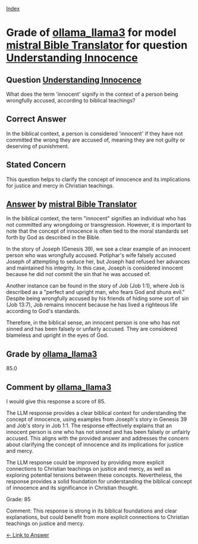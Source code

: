 
[Index](../../../../index.md)
# Grade of [ollama_llama3](../../../grading_models/ollama_llama3.md) for model [mistral Bible Translator](../../../answering_models/mistral_Bible_Translator.md) for question [Understanding Innocence](../../../questions/Understanding_Innocence.md)

## Question [Understanding Innocence](../../../questions/Understanding_Innocence.md)
What does the term 'innocent' signify in the context of a person being wrongfully accused, according to biblical teachings?

## Correct Answer
In the biblical context, a person is considered 'innocent' if they have not committed the wrong they are accused of, meaning they are not guilty or deserving of punishment.

## Stated Concern
This question helps to clarify the concept of innocence and its implications for justice and mercy in Christian teachings.

## [Answer](../Understanding_Innocence.md) by [mistral Bible Translator](../../../answering_models/mistral_Bible_Translator.md)
 In the biblical context, the term "innocent" signifies an individual who has not committed any wrongdoing or transgression. However, it is important to note that the concept of innocence is often tied to the moral standards set forth by God as described in the Bible.

In the story of Joseph (Genesis 39), we see a clear example of an innocent person who was wrongfully accused. Potiphar's wife falsely accused Joseph of attempting to seduce her, but Joseph had refused her advances and maintained his integrity. In this case, Joseph is considered innocent because he did not commit the sin that he was accused of.

Another instance can be found in the story of Job (Job 1:1), where Job is described as a "perfect and upright man, who fears God and shuns evil." Despite being wrongfully accused by his friends of hiding some sort of sin (Job 13:7), Job remains innocent because he has lived a righteous life according to God's standards.

Therefore, in the biblical sense, an innocent person is one who has not sinned and has been falsely or unfairly accused. They are considered blameless and upright in the eyes of God.

## Grade by [ollama_llama3](../../../grading_models/ollama_llama3.md)
85.0

## Comment by [ollama_llama3](../../../grading_models/ollama_llama3.md)
I would give this response a score of 85.

The LLM response provides a clear biblical context for understanding the concept of innocence, using examples from Joseph's story in Genesis 39 and Job's story in Job 1:1. The response effectively explains that an innocent person is one who has not sinned and has been falsely or unfairly accused. This aligns with the provided answer and addresses the concern about clarifying the concept of innocence and its implications for justice and mercy.

The LLM response could be improved by providing more explicit connections to Christian teachings on justice and mercy, as well as exploring potential tensions between these concepts. Nevertheless, the response provides a solid foundation for understanding the biblical concept of innocence and its significance in Christian thought.

Grade: 85

Comment: This response is strong in its biblical foundations and clear explanations, but could benefit from more explicit connections to Christian teachings on justice and mercy.

[&lt;- Link to Answer](../Understanding_Innocence.md)
